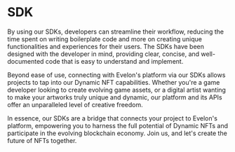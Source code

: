 # SDK

By using our SDKs, developers can streamline their workflow, reducing the time spent on writing boilerplate code and more on creating unique functionalities and experiences for their users. The SDKs have been designed with the developer in mind, providing clear, concise, and well-documented code that is easy to understand and implement.

Beyond ease of use, connecting with Evelon's platform via our SDKs allows projects to tap into our Dynamic NFT capabilities. Whether you're a game developer looking to create evolving game assets, or a digital artist wanting to make your artworks truly unique and dynamic, our platform and its APIs offer an unparalleled level of creative freedom.

In essence, our SDKs are a bridge that connects your project to Evelon's platform, empowering you to harness the full potential of Dynamic NFTs and participate in the evolving blockchain economy. Join us, and let's create the future of NFTs together.